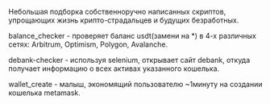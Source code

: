 Небольшая подборка собственноручно написанных скриптов, упрощающих жизнь крипто-страдальцев и будущих безработных.

balance_checker - проверяет баланс usdt(замени на *) в 4-х различных сетях: Arbitrum, Optimism, Polygon, Avalanche.

debank-checker - используя selenium, открывает сайт debank, откуда получает информацию о всех активах указанного кошелька.

wallet_create - малыш, экономящий пользователю ~1минуту на создании кошелька metamask.
